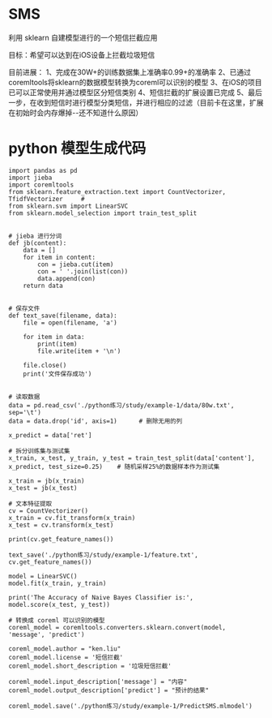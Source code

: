 # SMS
利用 sklearn 自建模型进行的一个短信拦截应用

目标：希望可以达到在iOS设备上拦截垃圾短信

目前进展：
1、完成在30W+的训练数据集上准确率0.99+的准确率
2、已通过coremltools将sklearn的数据模型转换为coreml可以识别的模型
3、在iOS的项目已可以正常使用并通过模型区分短信类别
4、短信拦截的扩展设置已完成
5、最后一步，在收到短信时进行模型分类短信，并进行相应的过滤（目前卡在这里，扩展在初始时会内存爆掉--还不知道什么原因）

# python 模型生成代码

    import pandas as pd
    import jieba
    import coremltools
    from sklearn.feature_extraction.text import CountVectorizer, TfidfVectorizer     #
    from sklearn.svm import LinearSVC
    from sklearn.model_selection import train_test_split
    
    
    # jieba 进行分词
    def jb(content):
        data = []
        for item in content:
            con = jieba.cut(item)
            con = ' '.join(list(con))
            data.append(con)
        return data
    
    
    # 保存文件
    def text_save(filename, data):
        file = open(filename, 'a')
    
        for item in data:
            print(item)
            file.write(item + '\n')

        file.close()
        print('文件保存成功')
    
    
    # 读取数据
    data = pd.read_csv('./python练习/study/example-1/data/80w.txt', sep='\t')
    data = data.drop('id', axis=1)      # 删除无用的列
    
    x_predict = data['ret']
    
    # 拆分训练集与测试集
    x_train, x_test, y_train, y_test = train_test_split(data['content'], x_predict, test_size=0.25)    # 随机采样25%的数据样本作为测试集
    
    x_train = jb(x_train)
    x_test = jb(x_test)
    
    # 文本特征提取
    cv = CountVectorizer()
    x_train = cv.fit_transform(x_train)
    x_test = cv.transform(x_test)
    
    print(cv.get_feature_names())
    
    text_save('./python练习/study/example-1/feature.txt', cv.get_feature_names())
    
    model = LinearSVC()
    model.fit(x_train, y_train)
    
    print('The Accuracy of Naive Bayes Classifier is:', model.score(x_test, y_test))
    
    # 转换成 coreml 可以识别的模型
    coreml_model = coremltools.converters.sklearn.convert(model, 'message', 'predict')
    
    coreml_model.author = "ken.liu"
    coreml_model.license = '短信拦截'
    coreml_model.short_description = '垃圾短信拦截'
    
    coreml_model.input_description['message'] = "内容"
    coreml_model.output_description['predict'] = "预计的结果"
    
    coreml_model.save('./python练习/study/example-1/PredictSMS.mlmodel')
